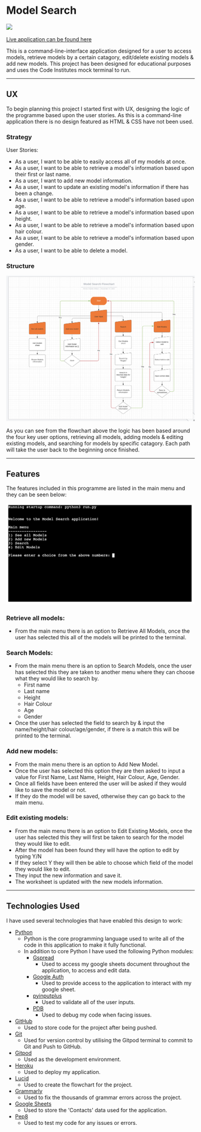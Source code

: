 # Model Search

![](assets/images/)

[Live application can be found here]()

This is a command-line-interface application designed for a user to access models, retrieve models by a certain catagory, edit/delete existing models & add new models. This project has been designed for educational purposes and uses the Code Institutes mock terminal to run.

---
## UX
To begin planning this project I started first with UX, designing the logic of the programme based upon the user stories. As this is a command-line application there is no design featured as HTML & CSS have not been used. 

### Strategy
User Stories:
- As a user, I want to be able to easily access all of my models at once.
- As a user, I want to be able to retrieve a model's information based upon their first or last name.
- As a user, I want to add new model information.
- As a user, I want to update an existing model's information if there has been a change.
- As a user, I want to be able to retrieve a model's information based upon age. 
- As a user, I want to be able to retrieve a model's information based upon height.
- As a user, I want to be able to retrieve a model's information based upon hair colour.
- As a user, I want to be able to retrieve a model's information based upon gender.
- As a user, I want to be able to delete a model.

### Structure
![Flowchart of Python logic](assets/images/flowchart.png)

As you can see from the flowchart above the logic has been based around the four key user options, retrieving all models, adding models & editing existing models, and searching for models by specific catagory. Each path will take the user back to the beginning once finished.

---
## Features
The features included in this programme are listed in the main menu and they can be seen below:

![](assets/images/main_menu.png)
### Retrieve all models:
- From the main menu there is an option to Retrieve All Models, once the user has selected this all of the models will be printed to the terminal.

### Search Models:
- From the main menu there is an option to Search Models, once the user has selected this they are taken to another menu where they can choose what they would like to search by. 
    - First name
    - Last name
    - Height
    - Hair Colour 
    - Age 
    - Gender 
- Once the user has selected the field to search by & input the name/height/hair colour/age/gender, if there is a match this will be printed to the terminal.

### Add new models:
- From the main menu there is an option to Add New Model.
- Once the user has selected this option they are then asked to input a value for First Name, Last Name, Height, Hair Colour, Age, Gender. 
- Once all fields have been entered the user will be asked if they would like to save the model or not. 
- If they do the model will be saved, otherwise they can go back to the main menu.

### Edit existing models:
- From the main menu there is an option to Edit Existing Models, once the user has selected this they will first be taken to search for the model they would like to edit.
- After the model has been found they will have the option to edit by typing Y/N
- If they select Y they will then be able to choose which field of the model they would like to edit. 
- They input the new information and save it.
- The worksheet is updated with the new models information.

---
## Technologies Used

I have used several technologies that have enabled this design to work:

- [Python](https://www.python.org/)
    - Python is the core programming language used to write all of the code in this application to make it fully functional.
    - In addition to core Python I have used the following Python modules:
        - [Gspread](https://docs.gspread.org/en/latest/)
            - Used to access my google sheets document throughout the application, to access and edit data.
        - [Google Auth](https://google-auth.readthedocs.io/en/master/)
            - Used to provide access to the application to interact with my google sheet.
        - [pyinputplus](https://pyinputplus.readthedocs.io/en/latest/)
            - Used to validate all of the user inputs.
        - [PDB](https://www.geeksforgeeks.org/debugging-python-code-using-breakpoint-and-pdb/)
            - Used to debug my code when facing issues.
- [GitHub](https://github.com/)
    - Used to store code for the project after being pushed.
- [Git](https://git-scm.com/)
    - Used for version control by utilising the Gitpod terminal to commit to Git and Push to GitHub.
- [Gitpod](https://www.gitpod.io/)
    - Used as the development environment.
- [Heroku](https://dashboard.heroku.com/apps)
    - Used to deploy my application.
- [Lucid](https://lucid.app/documents#/dashboard)
    - Used to create the flowchart for the project.
- [Grammarly](https://www.grammarly.com/)
    - Used to fix the thousands of grammar errors across the project.
- [Google Sheets](https://www.google.co.uk/sheets/about/)
    - Used to store the 'Contacts' data used for the application.
- [Pep8](http://pep8online.com/)
    - Used to test my code for any issues or errors.